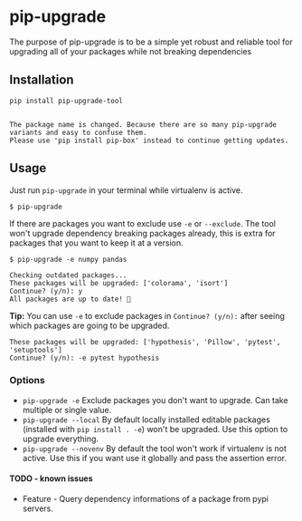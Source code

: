 # pip-upgrade
The purpose of pip-upgrade is to be a simple yet robust and reliable tool for upgrading all of your packages while not breaking dependencies

## Installation

	pip install pip-upgrade-tool
	

    The package name is changed. Because there are so many pip-upgrade variants and easy to confuse them.
    Please use 'pip install pip-box' instead to continue getting updates.

## Usage
Just run `pip-upgrade` in your terminal while virtualenv is active.

    $ pip-upgrade

If there are packages you want to exclude use `-e` or `--exclude`. The tool won't upgrade dependency breaking packages already, this is extra for packages that you want to keep it at a version.

    $ pip-upgrade -e numpy pandas

```
Checking outdated packages...
These packages will be upgraded: ['colorama', 'isort']
Continue? (y/n): y
All packages are up to date! 🎉
```

**Tip:** You can use `-e` to exclude packages in `Continue? (y/n):` after seeing which packages are going to be upgraded.
```
These packages will be upgraded: ['hypothesis', 'Pillow', 'pytest', 'setuptools']
Continue? (y/n): -e pytest hypothesis
```
### Options
- `pip-upgrade -e` Exclude packages you don't want to upgrade. Can take multiple or single value.
- `pip-upgrade --local`	By default locally installed editable packages (installed with `pip install . -e`) won't be upgraded. Use this option to upgrade everything.
- `pip-upgrade --novenv` By default the tool won't work if virtualenv is not active. Use this if you want use it globally and pass the assertion error.

#### TODO - known issues
- Feature - Query dependency informations of a package from pypi servers.
